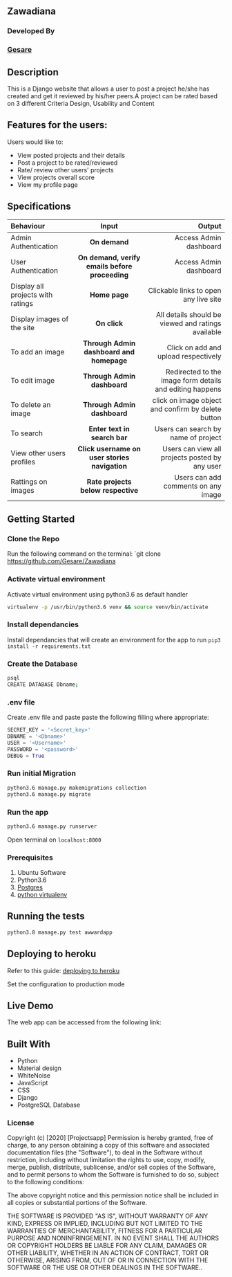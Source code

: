 ## Zawadiana

### Developed By
### [Gesare](https://github.com/Gesare)


## Description
This is a Django website that allows a user to post a project he/she has created and get it reviewed by his/her peers.A project can be rated based on 3 different Criteria Design,
Usability and Content
 
## Features for the users:

Users would like to:
* View posted projects and their details
* Post a project to be rated/reviewed
* Rate/ review other users' projects
* View projects overall score
* View my profile page



## Specifications
| Behaviour | Input | Output |
| :---------------- | :---------------: | ------------------: |
| Admin Authentication | **On demand** | Access Admin dashboard |
| User Authentication | **On demand, verify emails before proceeding** | Access Admin dashboard |
| Display all projects with ratings | **Home page** | Clickable links to open any live site |
| Display images of the site | **On  click** | All details should be viewed and ratings available|
| To add an image  | **Through Admin dashboard and homepage** | Click on add and upload respectively|
| To edit image  | **Through Admin dashboard** | Redirected to the  image form details and editing happens|
| To delete an image  | **Through Admin dashboard** | click on image object and confirm by delete button|
| To search  | **Enter text in search bar** | Users can search by name of project|
| View other users profiles  | **Click username on user stories navigation** | Users can view all projects posted by any user|
| Rattings on images | **Rate projects below respective** | Users can add comments on any image|


## Getting Started
### Clone the Repo
Run the following command on the terminal:
`git clone https://github.com/Gesare/Zawadiana

### Activate virtual environment
Activate virtual environment using python3.6 as default handler
```bash
virtualenv -p /usr/bin/python3.6 venv && source venv/bin/activate
```

### Install dependancies
Install dependancies that will create an environment for the app to run
`pip3 install -r requirements.txt`

### Create the Database
```bash
psql
CREATE DATABASE Dbname;
```
### .env file
Create .env file and paste paste the following filling where appropriate:
```python
SECRET_KEY = '<Secret_key>'
DBNAME = '<Dbname>'
USER = '<Username>'
PASSWORD = '<password>'
DEBUG = True
```
### Run initial Migration
```bash
python3.6 manage.py makemigrations collection
python3.6 manage.py migrate
```

### Run the app
```bash
python3.6 manage.py runserver
```
Open terminal on `localhost:8000`

### Prerequisites

1. Ubuntu Software
2. Python3.6
3. [Postgres](https://www.postgresql.org/download/)
4. [python virtualenv](https://gist.github.com/Geoyi/d9fab4f609e9f75941946be45000632b)


## Running the tests

```bash
python3.8 manage.py test awwardapp

```


## Deploying to heroku
Refer to this guide: [deploying to heroku](https://simpleisbetterthancomplex.com/tutorial/2016/08/09/how-to-deploy-django-applications-on-heroku.html)

Set the configuration to production mode

## Live Demo

The web app can be accessed from the following link: 

## Built With
* Python
* Material design
* WhiteNoise
* JavaScript
* CSS
* Django
* PostgreSQL Database


### License
Copyright (c) [2020] [Projectsapp] Permission is hereby granted, free of charge, to any person obtaining a copy of this software and associated documentation files (the "Software"), to deal in the Software without restriction, including without limitation the rights to use, copy, modify, merge, publish, distribute, sublicense, and/or sell copies of the Software, and to permit persons to whom the Software is furnished to do so, subject to the following conditions:

The above copyright notice and this permission notice shall be included in all copies or substantial portions of the Software.

THE SOFTWARE IS PROVIDED "AS IS", WITHOUT WARRANTY OF ANY KIND, EXPRESS OR IMPLIED, INCLUDING BUT NOT LIMITED TO THE WARRANTIES OF MERCHANTABILITY, FITNESS FOR A PARTICULAR PURPOSE AND NONINFRINGEMENT. IN NO EVENT SHALL THE AUTHORS OR COPYRIGHT HOLDERS BE LIABLE FOR ANY CLAIM, DAMAGES OR OTHER LIABILITY, WHETHER IN AN ACTION OF CONTRACT, TORT OR OTHERWISE, ARISING FROM, OUT OF OR IN CONNECTION WITH THE SOFTWARE OR THE USE OR OTHER DEALINGS IN THE SOFTWARE..

